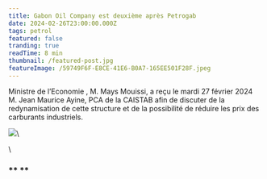 ```yaml
---
title: Gabon Oil Company est deuxième après Petrogab
date: 2024-02-26T23:00:00.000Z
tags: petrol
featured: false
tranding: true
readTime: 8 min
thumbnail: /featured-post.jpg
featureImage: /59749F6F-E8CE-41E6-B0A7-165EE501F28F.jpeg
---
```


Ministre de l’Economie , M. Mays Mouissi, a reçu le mardi 27 février 2024  M. Jean Maurice Ayine, PCA de la CAISTAB afin de discuter de la redynamisation de cette structure et de la possibilité de réduire les prix des carburants industriels.

![](/4E4C0301-3E8E-46E6-A019-A4B5F437A858.jpeg)\\

\\

### \*\* \*\*
